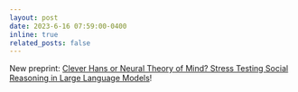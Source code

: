 ```yaml
---
layout: post
date: 2023-6-16 07:59:00-0400
inline: true
related_posts: false
---
```


New preprint: [Clever Hans or Neural Theory of Mind? Stress Testing Social Reasoning in Large Language Models](https://arxiv.org/abs/2305.14763)!
